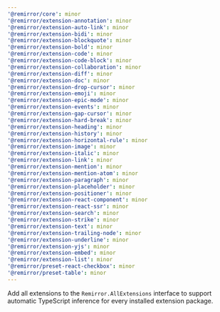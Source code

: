 ```yaml
---
'@remirror/core': minor
'@remirror/extension-annotation': minor
'@remirror/extension-auto-link': minor
'@remirror/extension-bidi': minor
'@remirror/extension-blockquote': minor
'@remirror/extension-bold': minor
'@remirror/extension-code': minor
'@remirror/extension-code-block': minor
'@remirror/extension-collaboration': minor
'@remirror/extension-diff': minor
'@remirror/extension-doc': minor
'@remirror/extension-drop-cursor': minor
'@remirror/extension-emoji': minor
'@remirror/extension-epic-mode': minor
'@remirror/extension-events': minor
'@remirror/extension-gap-cursor': minor
'@remirror/extension-hard-break': minor
'@remirror/extension-heading': minor
'@remirror/extension-history': minor
'@remirror/extension-horizontal-rule': minor
'@remirror/extension-image': minor
'@remirror/extension-italic': minor
'@remirror/extension-link': minor
'@remirror/extension-mention': minor
'@remirror/extension-mention-atom': minor
'@remirror/extension-paragraph': minor
'@remirror/extension-placeholder': minor
'@remirror/extension-positioner': minor
'@remirror/extension-react-component': minor
'@remirror/extension-react-ssr': minor
'@remirror/extension-search': minor
'@remirror/extension-strike': minor
'@remirror/extension-text': minor
'@remirror/extension-trailing-node': minor
'@remirror/extension-underline': minor
'@remirror/extension-yjs': minor
'@remirror/extension-embed': minor
'@remirror/extension-list': minor
'@remirror/preset-react-checkbox': minor
'@remirror/preset-table': minor
---
```


Add all extensions to the `Remirror.AllExtensions` interface to support automatic TypeScript inference for every installed extension package.
